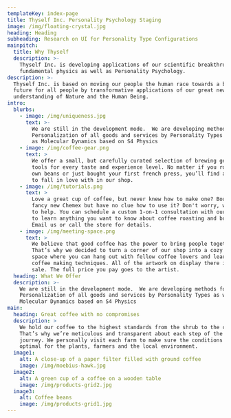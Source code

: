 ```yaml
---
templateKey: index-page
title: Thyself Inc. Personality Psychology Staging
image: /img/floating-crystal.jpg
heading: Heading
subheading: Research on UI for Personality Type Configurations
mainpitch:
  title: Why Thyself
  description: >-
    Thyself Inc. is developing applications of our scientific breakthroughs in
    fundamental physics as well as Personality Psychology.
description: >-
  Thyself Inc. is based on moving our people the human race towards a better
  future for all people by transformative applications of our great new
  understanding of Nature and the Human Being.
intro:
  blurbs:
    - image: /img/uniqueness.jpg
      text: >-
        We are still in the development mode.  We are developing methods for
        Personalization of all goods and services by Personality Types as well
        as Molecular Dynamics based on S4 Physics
    - image: /img/coffee-gear.png
      text: >
        We offer a small, but carefully curated selection of brewing gear and
        tools for every taste and experience level. No matter if you roast your
        own beans or just bought your first french press, you’ll find a gadget
        to fall in love with in our shop.
    - image: /img/tutorials.png
      text: >
        Love a great cup of coffee, but never knew how to make one? Bought a
        fancy new Chemex but have no clue how to use it? Don't worry, we’re here
        to help. You can schedule a custom 1-on-1 consultation with our baristas
        to learn anything you want to know about coffee roasting and brewing.
        Email us or call the store for details.
    - image: /img/meeting-space.png
      text: >
        We believe that good coffee has the power to bring people together.
        That’s why we decided to turn a corner of our shop into a cozy meeting
        space where you can hang out with fellow coffee lovers and learn about
        coffee making techniques. All of the artwork on display there is for
        sale. The full price you pay goes to the artist.
  heading: What We Offer
  description: >-
    We are still in the development mode.  We are developing methods for
    Personalization of all goods and services by Personality Types as well as
    Molecular Dynamics based on S4 Physics
main:
  heading: Great coffee with no compromises
  description: >
    We hold our coffee to the highest standards from the shrub to the cup.
    That’s why we’re meticulous and transparent about each step of the coffee’s
    journey. We personally visit each farm to make sure the conditions are
    optimal for the plants, farmers and the local environment.
  image1:
    alt: A close-up of a paper filter filled with ground coffee
    image: /img/moebius-hawk.jpg
  image2:
    alt: A green cup of a coffee on a wooden table
    image: /img/products-grid2.jpg
  image3:
    alt: Coffee beans
    image: /img/products-grid1.jpg
---
```


